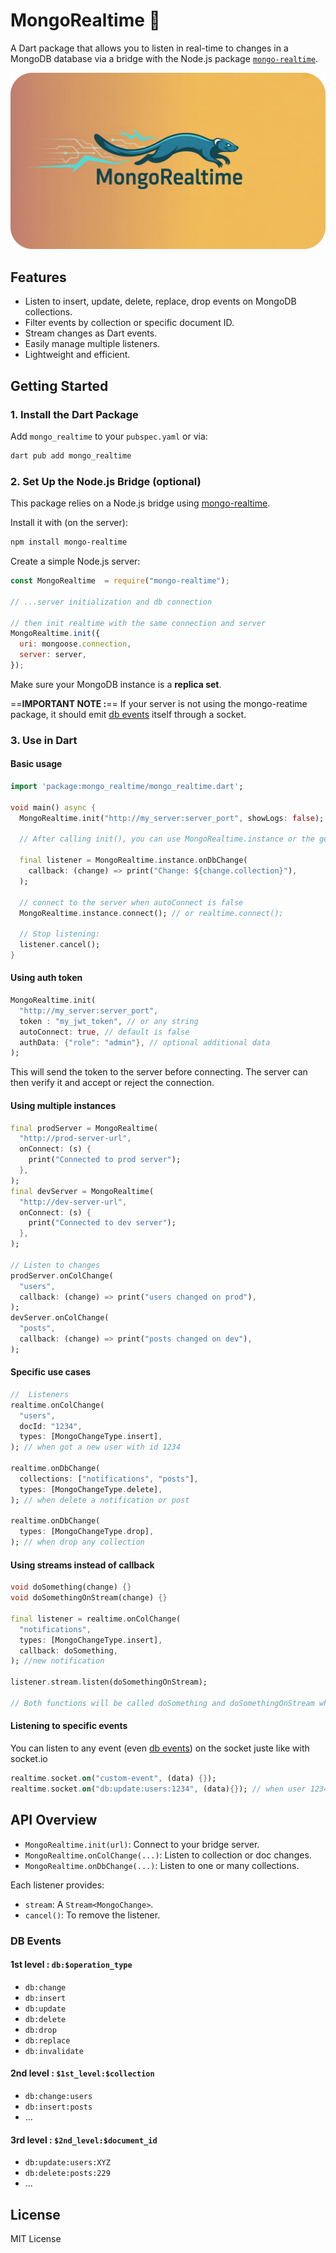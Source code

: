 # MongoRealtime 🚀

A Dart package that allows you to listen in real-time to changes in a MongoDB database via a bridge with the Node.js package [`mongo-realtime`](https://www.npmjs.com/package/mongo-realtime).

![Banner](logo.png)

## Features

- Listen to insert, update, delete, replace, drop events on MongoDB collections.
- Filter events by collection or specific document ID.
- Stream changes as Dart events.
- Easily manage multiple listeners.
- Lightweight and efficient.

## Getting Started

### 1. Install the Dart Package

Add `mongo_realtime` to your `pubspec.yaml` or via:

```bash
dart pub add mongo_realtime
```

### 2. Set Up the Node.js Bridge (optional)

This package relies on a Node.js bridge using [mongo-realtime](https://www.npmjs.com/package/mongo-realtime).

Install it with (on the server):

```bash
npm install mongo-realtime
```

Create a simple Node.js server:

```js
const MongoRealtime  = require("mongo-realtime");

// ...server initialization and db connection

// then init realtime with the same connection and server
MongoRealtime.init({
  uri: mongoose.connection,
  server: server,
});
```

Make sure your MongoDB instance is a **replica set**.

==**IMPORTANT NOTE :**== If your server is not using the mongo-reatime package, it should emit [db events](#db-events) itself through a socket.

### 3. Use in Dart

#### Basic usage

```dart
import 'package:mongo_realtime/mongo_realtime.dart';

void main() async {
  MongoRealtime.init("http://my_server:server_port", showLogs: false);

  // After calling init(), you can use MongoRealtime.instance or the getter 'realtime'

  final listener = MongoRealtime.instance.onDbChange(
    callback: (change) => print("Change: ${change.collection}"),
  );

  // connect to the server when autoConnect is false
  MongoRealtime.instance.connect(); // or realtime.connect();

  // Stop listening:
  listener.cancel();
}
```

#### Using auth token

```dart
MongoRealtime.init(
  "http://my_server:server_port",
  token : "my_jwt_token", // or any string
  autoConnect: true, // default is false
  authData: {"role": "admin"}, // optional additional data
);
```

This will send the token to the server before connecting. The server can then verify it and accept or reject the connection.

#### Using multiple instances

```dart
final prodServer = MongoRealtime(
  "http://prod-server-url",
  onConnect: (s) {
    print("Connected to prod server");
  },
);
final devServer = MongoRealtime(
  "http://dev-server-url",
  onConnect: (s) {
    print("Connected to dev server");
  },
);

// Listen to changes
prodServer.onColChange(
  "users",
  callback: (change) => print("users changed on prod"),
);
devServer.onColChange(
  "posts",
  callback: (change) => print("posts changed on dev"),
);
```

#### Specific use cases

```dart
//  Listeners
realtime.onColChange(
  "users",
  docId: "1234",
  types: [MongoChangeType.insert],
); // when got a new user with id 1234

realtime.onDbChange(
  collections: ["notifications", "posts"],
  types: [MongoChangeType.delete],
); // when delete a notification or post

realtime.onDbChange(
  types: [MongoChangeType.drop],
); // when drop any collection
```

#### Using streams instead of callback

```dart
void doSomething(change) {}
void doSomethingOnStream(change) {}

final listener = realtime.onColChange(
  "notifications",
  types: [MongoChangeType.insert],
  callback: doSomething,
); //new notification

listener.stream.listen(doSomethingOnStream);

// Both functions will be called doSomething and doSomethingOnStream when changes
```

#### Listening to specific events

You can listen to any event (even [db events](#db-events)) on the socket juste like with socket.io

```dart
realtime.socket.on("custom-event", (data) {}); 
realtime.socket.on("db:update:users:1234", (data){}); // when user 1234 changes
```

## API Overview

- `MongoRealtime.init(url)`: Connect to your bridge server.
- `MongoRealtime.onColChange(...)`: Listen to collection or doc changes.
- `MongoRealtime.onDbChange(...)`: Listen to one or many collections.

Each listener provides:

- `stream`: A `Stream<MongoChange>`.
- `cancel()`: To remove the listener.

### DB Events

#### 1st level : `db:$operation_type`

- `db:change`
- `db:insert`
- `db:update`
- `db:delete`
- `db:drop`
- `db:replace`
- `db:invalidate`

#### 2nd level : `$1st_level:$collection`

- `db:change:users`
- `db:insert:posts`
- ...

#### 3rd level : `$2nd_level:$document_id`

- `db:update:users:XYZ`
- `db:delete:posts:229`
- ...

## License

MIT License
